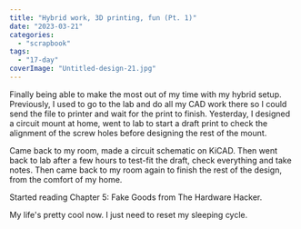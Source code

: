 ```yaml
---
title: "Hybrid work, 3D printing, fun (Pt. 1)"
date: "2023-03-21"
categories: 
  - "scrapbook"
tags: 
  - "17-day"
coverImage: "Untitled-design-21.jpg"
---
```

<!--more-->

Finally being able to make the most out of my time with my hybrid setup. Previously, I used to go to the lab and do all my CAD work there so I could send the file to printer and wait for the print to finish. Yesterday, I designed a circuit mount at home, went to lab to start a draft print to check the alignment of the screw holes before designing the rest of the mount.

Came back to my room, made a circuit schematic on KiCAD. Then went back to lab after a few hours to test-fit the draft, check everything and take notes. Then came back to my room again to finish the rest of the design, from the comfort of my home.

Started reading Chapter 5: Fake Goods from The Hardware Hacker.

My life's pretty cool now. I just need to reset my sleeping cycle.
